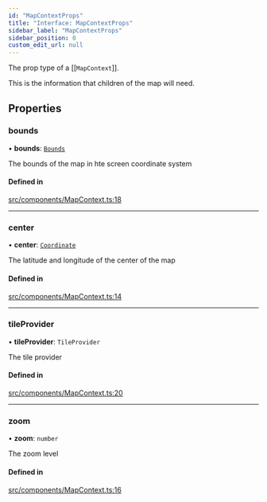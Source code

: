 ```yaml
---
id: "MapContextProps"
title: "Interface: MapContextProps"
sidebar_label: "MapContextProps"
sidebar_position: 0
custom_edit_url: null
---
```


The prop type of a [[`MapContext`]].

This is the information that children of the map will need.

## Properties

### bounds

• **bounds**: [`Bounds`](Bounds.md)

The bounds of the map in hte screen coordinate system

#### Defined in

[src/components/MapContext.ts:18](https://github.com/rob-blackbourn/jetblack-map/blob/3b34dfe/src/components/MapContext.ts#L18)

___

### center

• **center**: [`Coordinate`](Coordinate.md)

The latitude and longitude of the center of the map

#### Defined in

[src/components/MapContext.ts:14](https://github.com/rob-blackbourn/jetblack-map/blob/3b34dfe/src/components/MapContext.ts#L14)

___

### tileProvider

• **tileProvider**: `TileProvider`

The tile provider

#### Defined in

[src/components/MapContext.ts:20](https://github.com/rob-blackbourn/jetblack-map/blob/3b34dfe/src/components/MapContext.ts#L20)

___

### zoom

• **zoom**: `number`

The zoom level

#### Defined in

[src/components/MapContext.ts:16](https://github.com/rob-blackbourn/jetblack-map/blob/3b34dfe/src/components/MapContext.ts#L16)
